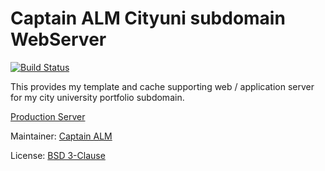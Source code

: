 # Captain ALM Cityuni subdomain WebServer

[![Build Status](https://ci.mrmelon54.xyz/api/badges/alfred/cityuni-webserver/status.svg)](https://ci.mrmelon54.xyz/alfred/cityuni-webserver)

This provides my template and cache supporting web / application server for my city university portfolio subdomain.

[Production Server](https://cityuni.captainalm.com/)

Maintainer: 
[Captain ALM](https://code.mrmelon54.xyz/alfred)

License: 
[BSD 3-Clause](https://code.mrmelon54.xyz/alfred/GOPackageHeaderServer/src/branch/master/LICENSE)
